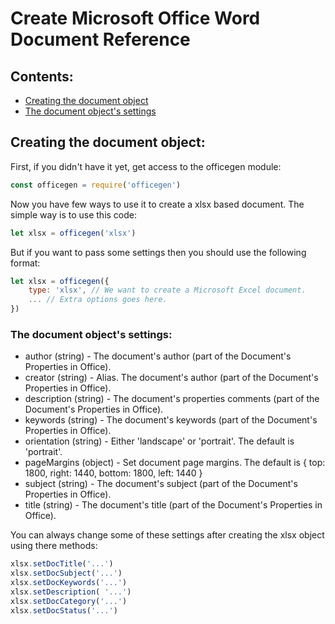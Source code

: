 # Create Microsoft Office Word Document Reference

## Contents: ##

- [Creating the document object](#basic)
- [The document object's settings](#settings)

<a name="basic"></a>
## Creating the document object: ##

First, if you didn't have it yet, get access to the officegen module:

```js
const officegen = require('officegen')
```

Now you have few ways to use it to create a xlsx based document. The simple way is to use this code:

```js
let xlsx = officegen('xlsx')
```

But if you want to pass some settings then you should use the following format:

```js
let xlsx = officegen({
	type: 'xlsx', // We want to create a Microsoft Excel document.
	... // Extra options goes here.
})
```

<a name="settings"></a>
### The document object's settings: ###

- author (string) - The document's author (part of the Document's Properties in Office).
- creator (string) - Alias. The document's author (part of the Document's Properties in Office).
- description (string) - The document's properties comments (part of the Document's Properties in Office).
- keywords (string) - The document's keywords (part of the Document's Properties in Office).
- orientation (string) - Either 'landscape' or 'portrait'. The default is 'portrait'.
- pageMargins (object) - Set document page margins. The default is { top: 1800, right: 1440, bottom: 1800, left: 1440 }
- subject (string) - The document's subject (part of the Document's Properties in Office).
- title (string) - The document's title (part of the Document's Properties in Office).

You can always change some of these settings after creating the xlsx object using there methods:

```js
xlsx.setDocTitle('...')
xlsx.setDocSubject('...')
xlsx.setDocKeywords('...')
xlsx.setDescription( '...')
xlsx.setDocCategory('...')
xlsx.setDocStatus('...')
```

